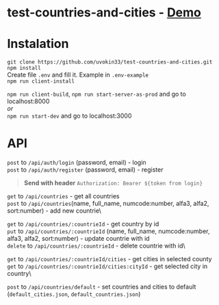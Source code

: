 # test-countries-and-cities - **[Demo](http://test-countries-and-cities.herokuapp.com/)**

# Instalation
`git clone https://github.com/uvokin33/test-countries-and-cities.git`\
`npm install`\
Create file `.env` and fill it. Example in `.env-example`\
`npm run client-install`

`npm run client-build`, `npm run start-server-as-prod` and go to localhost:8000\
  *or*\
`npm run start-dev` and go to localhost:3000

# API

`post` to `/api/auth/login` (password, email) - login\
`post` to `/api/auth/register` (password, email) - register

> **Send with header** `Authorization: Bearer ${token from login}`


`get` to `/api/countries` - get all countries\
`post` to `/api/countries`(name, full_name, numcode:number, alfa3, alfa2, sort:number) - add new countrie\

`get` to `/api/countries/:countrieId` - get country by id\
`put` to `/api/countries/:countrieId` (name, full_name, numcode:number, alfa3, alfa2, sort:number) - update countrie with id\
`delete` to `/api/countries/:countrieId` - delete countrie with id\

`get` to `/api/countries/:countrieId/cities` - get cities in selected county\
`get` to `/api/countries/:countrieId/cities:cityId` - get selected city in country\

`post` to `/api/countries/default` - set countries and cities to default (`default_cities.json`, `default_countries.json`)
